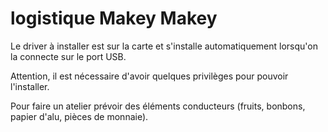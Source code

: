 # logistique Makey Makey

Le driver à installer est sur la carte et s'installe automatiquement lorsqu'on la connecte sur le port USB. 

Attention, il est nécessaire d'avoir quelques privilèges pour pouvoir l'installer.

Pour faire un atelier prévoir des éléments conducteurs (fruits, bonbons, papier d'alu, pièces de monnaie).

